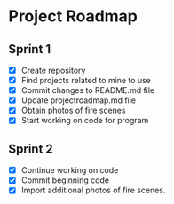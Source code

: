 # Project Roadmap

## Sprint 1
- [x] Create repository
- [x] Find projects related to mine to use
- [x] Commit changes to README.md file
- [x] Update projectroadmap.md file
- [x] Obtain photos of fire scenes
- [x] Start working on code for program
## Sprint 2
- [x] Continue working on code
- [x] Commit beginning code
- [x] Import additional photos of fire scenes. 
